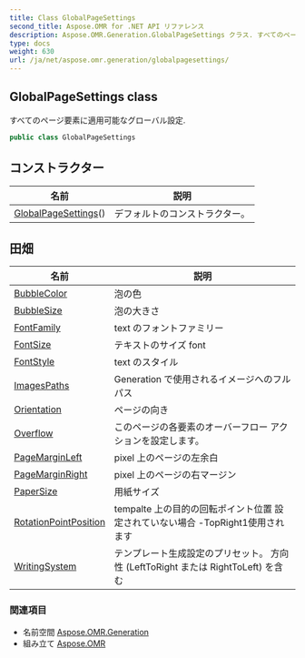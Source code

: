 ```yaml
---
title: Class GlobalPageSettings
second_title: Aspose.OMR for .NET API リファレンス
description: Aspose.OMR.Generation.GlobalPageSettings クラス. すべてのページ要素に適用可能なグローバル設定.
type: docs
weight: 630
url: /ja/net/aspose.omr.generation/globalpagesettings/
---
```

## GlobalPageSettings class

すべてのページ要素に適用可能なグローバル設定.

```csharp
public class GlobalPageSettings
```

## コンストラクター

| 名前 | 説明 |
| --- | --- |
| [GlobalPageSettings](globalpagesettings/)() | デフォルトのコンストラクター。 |

## 田畑

| 名前 | 説明 |
| --- | --- |
| [BubbleColor](../../aspose.omr.generation/globalpagesettings/bubblecolor/) | 泡の色 |
| [BubbleSize](../../aspose.omr.generation/globalpagesettings/bubblesize/) | 泡の大きさ |
| [FontFamily](../../aspose.omr.generation/globalpagesettings/fontfamily/) | text のフォントファミリー |
| [FontSize](../../aspose.omr.generation/globalpagesettings/fontsize/) | テキストのサイズ font |
| [FontStyle](../../aspose.omr.generation/globalpagesettings/fontstyle/) | text のスタイル |
| [ImagesPaths](../../aspose.omr.generation/globalpagesettings/imagespaths/) | Generation で使用されるイメージへのフル パス |
| [Orientation](../../aspose.omr.generation/globalpagesettings/orientation/) | ページの向き |
| [Overflow](../../aspose.omr.generation/globalpagesettings/overflow/) | このページの各要素のオーバーフロー アクションを設定します。 |
| [PageMarginLeft](../../aspose.omr.generation/globalpagesettings/pagemarginleft/) | pixel 上のページの左余白 |
| [PageMarginRight](../../aspose.omr.generation/globalpagesettings/pagemarginright/) | pixel 上のページの右マージン |
| [PaperSize](../../aspose.omr.generation/globalpagesettings/papersize/) | 用紙サイズ |
| [RotationPointPosition](../../aspose.omr.generation/globalpagesettings/rotationpointposition/) | tempalte 上の目的の回転ポイント位置 設定されていない場合 -TopRight1使用されます |
| [WritingSystem](../../aspose.omr.generation/globalpagesettings/writingsystem/) | テンプレート生成設定のプリセット。 方向性 (LeftToRight または RightToLeft) を含む |

### 関連項目

* 名前空間 [Aspose.OMR.Generation](../../aspose.omr.generation/)
* 組み立て [Aspose.OMR](../../)


